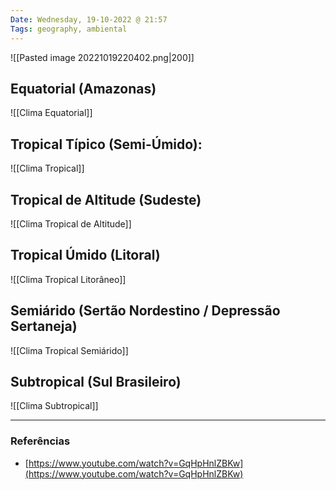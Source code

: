 ```yaml
---
Date: Wednesday, 19-10-2022 @ 21:57
Tags: geography, ambiental
---
```

![[Pasted image 20221019220402.png|200]]
## Equatorial (Amazonas)
![[Clima Equatorial]]

## Tropical Típico (Semi-Úmido): 
![[Clima Tropical]]

## Tropical de Altitude (Sudeste)
![[Clima Tropical de Altitude]]

## Tropical Úmido (Litoral)
![[Clima Tropical Litorâneo]]

## Semiárido (Sertão Nordestino / Depressão Sertaneja)
![[Clima Tropical Semiárido]]

## Subtropical (Sul Brasileiro)
![[Clima Subtropical]]

---
### Referências
- [https://www.youtube.com/watch?v=GqHpHnlZBKw](https://www.youtube.com/watch?v=GqHpHnlZBKw)